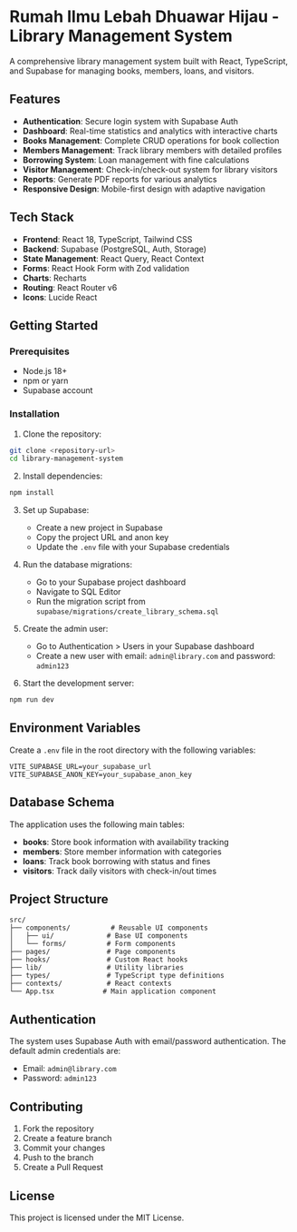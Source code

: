# Rumah Ilmu Lebah Dhuawar Hijau - Library Management System

A comprehensive library management system built with React, TypeScript, and Supabase for managing books, members, loans, and visitors.

## Features

- **Authentication**: Secure login system with Supabase Auth
- **Dashboard**: Real-time statistics and analytics with interactive charts
- **Books Management**: Complete CRUD operations for book collection
- **Members Management**: Track library members with detailed profiles
- **Borrowing System**: Loan management with fine calculations
- **Visitor Management**: Check-in/check-out system for library visitors
- **Reports**: Generate PDF reports for various analytics
- **Responsive Design**: Mobile-first design with adaptive navigation

## Tech Stack

- **Frontend**: React 18, TypeScript, Tailwind CSS
- **Backend**: Supabase (PostgreSQL, Auth, Storage)
- **State Management**: React Query, React Context
- **Forms**: React Hook Form with Zod validation
- **Charts**: Recharts
- **Routing**: React Router v6
- **Icons**: Lucide React

## Getting Started

### Prerequisites

- Node.js 18+ 
- npm or yarn
- Supabase account

### Installation

1. Clone the repository:
```bash
git clone <repository-url>
cd library-management-system
```

2. Install dependencies:
```bash
npm install
```

3. Set up Supabase:
   - Create a new project in Supabase
   - Copy the project URL and anon key
   - Update the `.env` file with your Supabase credentials

4. Run the database migrations:
   - Go to your Supabase project dashboard
   - Navigate to SQL Editor
   - Run the migration script from `supabase/migrations/create_library_schema.sql`

5. Create the admin user:
   - Go to Authentication > Users in your Supabase dashboard
   - Create a new user with email: `admin@library.com` and password: `admin123`

6. Start the development server:
```bash
npm run dev
```

## Environment Variables

Create a `.env` file in the root directory with the following variables:

```env
VITE_SUPABASE_URL=your_supabase_url
VITE_SUPABASE_ANON_KEY=your_supabase_anon_key
```

## Database Schema

The application uses the following main tables:

- **books**: Store book information with availability tracking
- **members**: Store member information with categories
- **loans**: Track book borrowing with status and fines
- **visitors**: Track daily visitors with check-in/out times

## Project Structure

```
src/
├── components/          # Reusable UI components
│   ├── ui/             # Base UI components
│   └── forms/          # Form components
├── pages/              # Page components
├── hooks/              # Custom React hooks
├── lib/                # Utility libraries
├── types/              # TypeScript type definitions
├── contexts/           # React contexts
└── App.tsx            # Main application component
```

## Authentication

The system uses Supabase Auth with email/password authentication. The default admin credentials are:
- Email: `admin@library.com`
- Password: `admin123`

## Contributing

1. Fork the repository
2. Create a feature branch
3. Commit your changes
4. Push to the branch
5. Create a Pull Request

## License

This project is licensed under the MIT License.